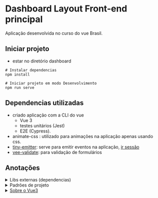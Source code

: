 # Dashboard Layout Front-end principal
Aplicação desenvolvida no curso do vue Brasil.

## Iniciar projeto
- estar no diretório dashboard
```shell
# Instalar dependencias
npm install

# Iniciar projeto em modo Desenvolvimento
npm run serve
```

## Dependencias utilizadas
- criado aplicação com a CLI do vue
  - Vue 3
  - testes unitários (Jest) 
  - E2E (Cypress).
- animate-css : utilizado para animações na aplicação apenas usando css.
- [tiny-emitter](https://github.com/scottcorgan/tiny-emitter#readme): serve para emitir eventos na aplicação, [ir sessão](/#sobre-vue3)
- [vee-validate](https://vee-validate.logaretm.com/v3): para validação de formulários

## Anotações



<details>
  <summary>Libs externas (dependencias)</summary>

### Vee-validate
- utilizado no [modal de login](./src/components/ModalLogin/index.vue)
- na versão mais nova ele possui integração com o Vue 3
  - é possível utilizar hooks para validação

</details>

<details>
  <summary>Padrões de projeto</summary>

### arquivos de view
- os diretórios na view representam uma página, e o componente da página é o arquivo `index.vue` de cada diretório
- outros arquivos de componentes dentro delas são subcomponentes do componenten principal (`index.vue`).
- no caso da home, por questões do header ser diferente que das páginas de área logada, o header dela ficou como subcomponente.

### Para modal
- component factory: a ideia principal seria um componente responsável por verificar qual modal que deseja utilizar, que o factory irá entregar.

- para ativar o modal ele foi montado como um serviço, mas que na vdd é um evento por trás. [arquivo useModal](./src/hooks/useModal.js)

</details>


<details>
  <summary> <a href="/#sobre-vue3"> Sobre o Vue3 </a> </summary>

- está sendo utilizado setup ao invés da options API (atributos methods, computed, watch...)
- não possui mais events, é necessário utiliza lib de terceiros (no projeto utiliza o `tiny-emitter`).

</details>

